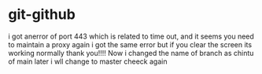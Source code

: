 # git-github
i got anerror of port 443 which is related to time out, and it seems you need to maintain a proxy
again i got the same error but if you clear the screen its working normally thank you!!!!
Now i changed the name of branch as chintu of main
later i wll change to master
cheeck again
